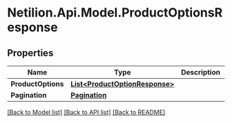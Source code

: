 # Netilion.Api.Model.ProductOptionsResponse
## Properties

Name | Type | Description | Notes
------------ | ------------- | ------------- | -------------
**ProductOptions** | [**List&lt;ProductOptionResponse&gt;**](ProductOptionResponse.md) |  | [optional] 
**Pagination** | [**Pagination**](Pagination.md) |  | [optional] 

[[Back to Model list]](../README.md#documentation-for-models) [[Back to API list]](../README.md#documentation-for-api-endpoints) [[Back to README]](../README.md)

